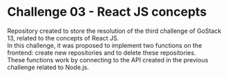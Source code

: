 # Challenge 03 - React JS concepts

Repository created to store the resolution of the third challenge of GoStack 13, related to the concepts of React JS.  
In this challenge, it was proposed to implement two functions on the frontend: create new repositories and to delete these repositories.   
These functions work by connecting to the API created in the previous challenge related to Node.js.


